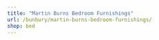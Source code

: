 ```yaml
---
title: "Martin Burns Bedroom Furnishings"
url: /bunbury/martin-burns-bedroom-furnishings/
shop: bed
---
```

